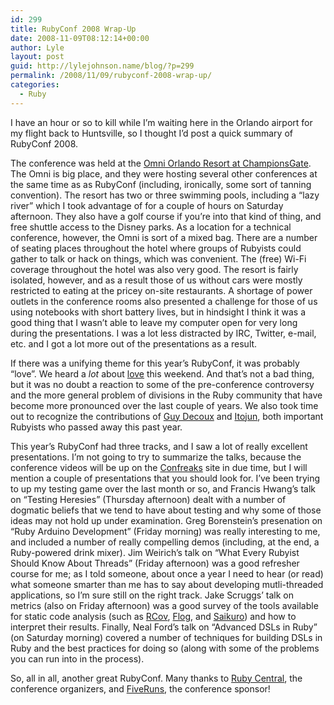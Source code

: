```yaml
---
id: 299
title: RubyConf 2008 Wrap-Up
date: 2008-11-09T08:12:14+00:00
author: Lyle
layout: post
guid: http://lylejohnson.name/blog/?p=299
permalink: /2008/11/09/rubyconf-2008-wrap-up/
categories:
  - Ruby
---
```

I have an hour or so to kill while I&#8217;m waiting here in the Orlando airport for my flight back to Huntsville, so I thought I&#8217;d post a quick summary of RubyConf 2008.

The conference was held at the [Omni Orlando Resort at ChampionsGate](http://www.omnihotels.com/FindAHotel/OrlandoChampionsGate.aspx). The Omni is big place, and they were hosting several other conferences at the same time as as RubyConf (including, ironically, some sort of tanning convention). The resort has two or three swimming pools, including a &#8220;lazy river&#8221; which I took advantage of for a couple of hours on Saturday afternoon. They also have a golf course if you&#8217;re into that kind of thing, and free shuttle access to the Disney parks. As a location for a technical conference, however, the Omni is sort of a mixed bag. There are a number of seating places throughout the hotel where groups of Rubyists could gather to talk or hack on things, which was convenient. The (free) Wi-Fi coverage throughout the hotel was also very good. The resort is fairly isolated, however, and as a result those of us without cars were mostly restricted to eating at the pricey on-site restaurants. A shortage of power outlets in the conference rooms also presented a challenge for those of us using notebooks with short battery lives, but in hindsight I think it was a good thing that I wasn&#8217;t able to leave my computer open for very long during the presentations. I was a lot less distracted by IRC, Twitter, e-mail, etc. and I got a lot more out of the presentations as a result.

If there was a unifying theme for this year&#8217;s RubyConf, it was probably &#8220;love&#8221;. We heard a _lot_ about [love](http://twitter.com/fmedlin/statuses/996297194) this weekend. And that&#8217;s not a bad thing, but it was no doubt a reaction to some of the pre-conference controversy and the more general problem of divisions in the Ruby community that have become more pronounced over the last couple of years. We also took time out to recognize the contributions of [Guy Decoux](http://www.ruby-forum.com/topic/166658) and [Itojun](http://kerneltrap.org/OpenBSD/Jun-ichiro_itojun_Hagino), both important Rubyists who passed away this past year.

This year&#8217;s RubyConf had three tracks, and I saw a lot of really excellent presentations. I&#8217;m not going to try to summarize the talks, because the conference videos will be up on the [Confreaks](http://www.confreaks.com/) site in due time, but I will mention a couple of presentations that you should look for. I&#8217;ve been trying to up my testing game over the last month or so, and Francis Hwang&#8217;s talk on &#8220;Testing Heresies&#8221; (Thursday afternoon) dealt with a number of dogmatic beliefs that we tend to have about testing and why some of those ideas may not hold up under examination. Greg Borenstein&#8217;s presenation on &#8220;Ruby Arduino Development&#8221; (Friday morning) was really interesting to me, and included a number of really compelling demos (including, at the end, a Ruby-powered drink mixer). Jim Weirich&#8217;s talk on &#8220;What Every Rubyist Should Know About Threads&#8221; (Friday afternoon) was a good refresher course for me; as I told someone, about once a year I need to hear (or read) what someone smarter than me has to say about developing mutli-threaded applications, so I&#8217;m sure still on the right track. Jake Scruggs&#8217; talk on metrics (also on Friday afternoon) was a good survey of the tools available for static code analysis (such as [RCov](http://eigenclass.org/hiki.rb?rcov), [Flog](http://ruby.sadi.st/Flog.html), and [Saikuro](http://saikuro.rubyforge.org/)) and how to interpret their results. Finally, Neal Ford&#8217;s talk on &#8220;Advanced DSLs in Ruby&#8221; (on Saturday morning) covered a number of techniques for building DSLs in Ruby and the best practices for doing so (along with some of the problems you can run into in the process).

So, all in all, another great RubyConf. Many thanks to [Ruby Central](http://rubycentral.org/), the conference organizers, and [FiveRuns](http://www.fiveruns.com/), the conference sponsor!